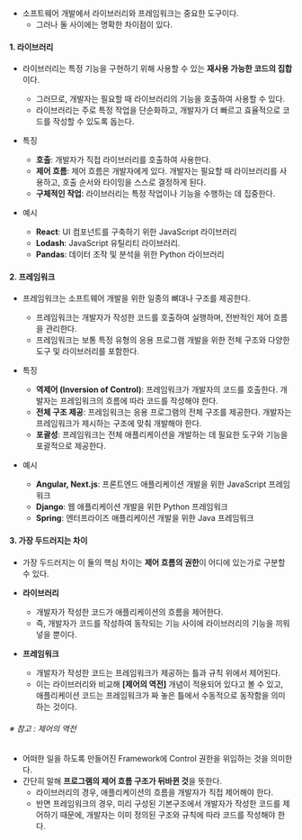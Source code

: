 - 소프트웨어 개발에서 라이브러리와 프레임워크는 중요한 도구이다.
	- 그러나 둘 사이에는 명확한 차이점이 있다.

#### 1. 라이브러리

- 라이브러리는 특정 기능을 구현하기 위해 사용할 수 있는 **재사용 가능한 코드의 집합**이다.
	- 그러므로, 개발자는 필요할 때 라이브러리의 기능을 호출하여 사용할 수 있다.
	- 라이브러리는 주로 특정 작업을 단순화하고, 개발자가 더 빠르고 효율적으로 코드를 작성할 수 있도록 돕는다. 

 - 특징 
	 - **호출**: 개발자가 직접 라이브러리를 호출하여 사용한다. 
	 - **제어 흐름**: 제어 흐름은 개발자에게 있다. 개발자는 필요할 때 라이브러리를 사용하고, 호출 순서와 타이밍을 스스로 결정하게 된다. 
	 - **구체적인 작업**: 라이브러리는 특정 작업이나 기능을 수행하는 데 집중한다.
 
 - 예시 
	 - **React**: UI 컴포넌트를 구축하기 위한 JavaScript 라이브러리
	 - **Lodash**: JavaScript 유틸리티 라이브러리.
	 - **Pandas**: 데이터 조작 및 분석을 위한 Python 라이브러리


#### 2. 프레임워크

- 프레임워크는 소프트웨어 개발을 위한 일종의 뼈대나 구조를 제공한다. 
	- 프레임워크는 개발자가 작성한 코드를 호출하여 실행하며, 전반적인 제어 흐름을 관리한다.
	- 프레임워크는 보통 특정 유형의 응용 프로그램 개발을 위한 전체 구조와 다양한 도구 및 라이브러리를 포함한다.

 - 특징 
	- **역제어 (Inversion of Control)**: 프레임워크가 개발자의 코드를 호출한다. 개발자는 프레임워크의 흐름에 따라 코드를 작성해야 한다.
	- **전체 구조 제공**: 프레임워크는 응용 프로그램의 전체 구조를 제공한다. 개발자는 프레임워크가 제시하는 구조에 맞춰 개발해야 한다.
	- **포괄성**: 프레임워크는 전체 애플리케이션을 개발하는 데 필요한 도구와 기능을 포괄적으로 제공한다.
 
 - 예시 
	- **Angular, Next.js**: 프론트엔드 애플리케이션 개발을 위한 JavaScript 프레임워크
	- **Django**: 웹 애플리케이션 개발을 위한 Python 프레임워크
	- **Spring**: 엔터프라이즈 애플리케이션 개발을 위한 Java 프레임워크


#### 3. 가장 두드러지는 차이

- 가장 두드러지는 이 둘의 핵심 차이는 **제어 흐름의 권한**이 어디에 있는가로 구분할 수 있다.
- **라이브러리**
	- 개발자가 작성한 코드가 애플리케이션의 흐름을 제어한다. 
    - 즉, 개발자가 코드를 작성하여 동작되는 기능 사이에 라이브러리의 기능을 끼워넣을 뿐이다.

- **프레임워크**
	- 개발자가 작성한 코드는 프레임워크가 제공하는 틀과 규칙 위에서 제어된다.
    - 이는 라이브러리와 비교해 **[제어의 역전]** 개념이 적용되어 있다고 볼 수 있고, 애플리케이션 코드는 프레임워크가 짜 놓은 틀에서 수동적으로 동작함을 의미하는 것이다.

###### ※ 참고 : 제어의 역전
- 어떠한 일을 하도록 만들어진 Framework에 Control 권한을 위임하는 것을 의미한다.
- 간단히 말해 **프로그램의 제어 흐름 구조가 뒤바뀐 것**을 뜻한다. 
    - 라이브러리의 경우, 애플리케이션의 흐름을 개발자가 직접 제어해야 한다.
    - 반면 프레임워크의 경우, 미리 구성된 기본구조에서 개발자가 작성한 코드를 제어하기 때문에, 개발자는 이미 정의된 구조와 규칙에 따라 코드를 작성해야 한다.
